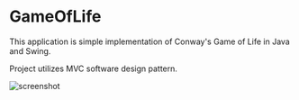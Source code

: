 # GameOfLife
This application is simple implementation of Conway's Game of Life in Java and Swing. 

Project utilizes MVC software design pattern.

![screenshot](https://i.imgur.com/VNZRR5l.png "Screenshot")

